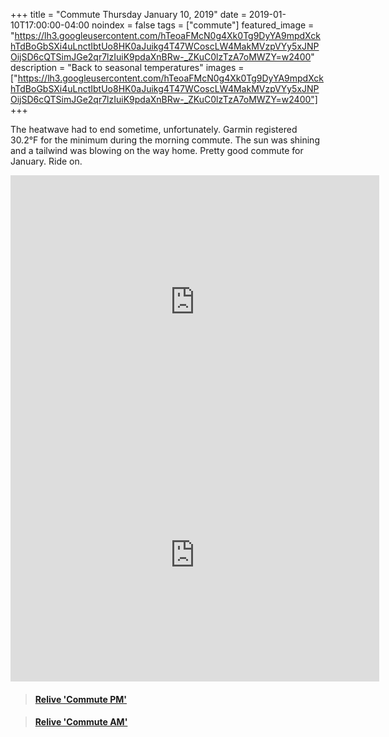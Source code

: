 +++
title =  "Commute Thursday January 10, 2019"
date = 2019-01-10T17:00:00-04:00
noindex = false
tags = ["commute"]
featured_image = "https://lh3.googleusercontent.com/hTeoaFMcN0g4Xk0Tg9DyYA9mpdXckhTdBoGbSXi4uLnctIbtUo8HK0aJuikg4T47WCoscLW4MakMVzpVYy5xJNPOijSD6cQTSimJGe2qr7lzIuiK9pdaXnBRw-_ZKuC0lzTzA7oMWZY=w2400"
description = "Back to seasonal temperatures"
images = ["https://lh3.googleusercontent.com/hTeoaFMcN0g4Xk0Tg9DyYA9mpdXckhTdBoGbSXi4uLnctIbtUo8HK0aJuikg4T47WCoscLW4MakMVzpVYy5xJNPOijSD6cQTSimJGe2qr7lzIuiK9pdaXnBRw-_ZKuC0lzTzA7oMWZY=w2400"]
+++

The heatwave had to end sometime, unfortunately. Garmin registered 30.2°F for the minimum during the morning commute. The sun was shining and a tailwind was blowing on the way home. Pretty good commute for January. Ride on.  

<iframe height='405' width='590' frameborder='0' allowtransparency='true' scrolling='no' src='https://www.strava.com/activities/2069820295/embed/c14dcb0124eb9ac6f56d4190c28ddc254d01ffbf'></iframe>

<iframe height='405' width='590' frameborder='0' allowtransparency='true' scrolling='no' src='https://www.strava.com/activities/2068495042/embed/8bb9a1b36bca2dbb7c9fb4c52e56a08fb2623b20'></iframe>


<blockquote class="embedly-card" data-card-controls="0" data-card-key="f1631a41cb254ca5b035dc5747a5bd75"><h4><a href="https://www.relive.cc/view/2069820295?r=embed-site">Relive 'Commute PM'</a></h4></blockquote>
        <script async src="https://cdn.embedly.com/widgets/platform.js" charset="UTF-8"></script>

<blockquote class="embedly-card" data-card-controls="0" data-card-key="f1631a41cb254ca5b035dc5747a5bd75"><h4><a href="https://www.relive.cc/view/2068495042?r=embed-site">Relive 'Commute AM'</a></h4></blockquote>
        <script async src="https://cdn.embedly.com/widgets/platform.js" charset="UTF-8"></script>
